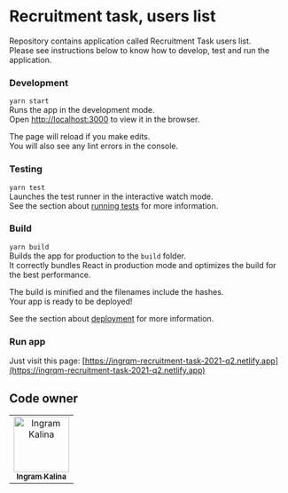 # Recruitment task, users list

Repository contains application called Recruitment Task users list.\
Please see instructions below to know how to develop, test and run the application.
### Development

`yarn start`\
Runs the app in the development mode.\
Open [http://localhost:3000](http://localhost:3000) to view it in the browser.

The page will reload if you make edits.\
You will also see any lint errors in the console.

### Testing

`yarn test`\
Launches the test runner in the interactive watch mode.\
See the section about [running tests](https://facebook.github.io/create-react-app/docs/running-tests) for more information.

### Build

`yarn build`\
Builds the app for production to the `build` folder.\
It correctly bundles React in production mode and optimizes the build for the best performance.

The build is minified and the filenames include the hashes.\
Your app is ready to be deployed!

See the section about [deployment](https://facebook.github.io/create-react-app/docs/deployment) for more information.

### Run app

Just visit this page: [https://ingrqm-recruitment-task-2021-q2.netlify.app](https://ingrqm-recruitment-task-2021-q2.netlify.app)
## Code owner

<table>
  <tr>
    <td align="center">
      <a href="https://github.com/ingrqm">
        <img src="https://avatars.githubusercontent.com/u/51913097?v=4" width="100px;" alt="Ingram Kalina"/>
        <br />
        <sub><b>Ingram Kalina</b></sub>
      </a>
    </td>
  </tr>
</table>
